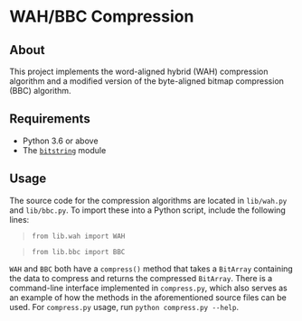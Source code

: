 # WAH/BBC Compression

## About

This project implements the word-aligned hybrid (WAH) compression algorithm and a modified version of the byte-aligned bitmap compression (BBC) algorithm.

## Requirements

* Python 3.6 or above
* The [`bitstring`](https://pypi.org/project/bitstring/) module

## Usage

The source code for the compression algorithms are located in `lib/wah.py` and `lib/bbc.py`. To import these into a Python script, include the following lines:

> `from lib.wah import WAH`

> `from lib.bbc import BBC`

`WAH` and `BBC` both have a `compress()` method that takes a `BitArray` containing the data to compress and returns the compressed `BitArray`. There is a command-line interface implemented in `compress.py`, which also serves as an example of how the methods in the aforementioned source files can be used. For `compress.py` usage, run `python compress.py --help`.
